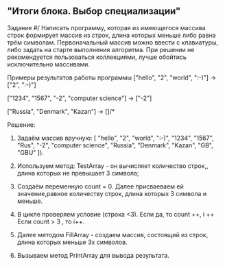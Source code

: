 
## "Итоги блока. Выбор специализации"
Задание
#/ Написать программу, которая из имеющегося массива строк формирует массив из строк, длина которых меньше либо равна трём символам. Первоначальный массив можно ввести с клавиатуры, либо задать на старте выполнения алгоритма. При решении не рекомендуется пользоваться коллекциями, лучше обойтись исключительно массивами.

Примеры результатов работы программы
["hello", "2", "world", ":-)"] -> ["2", ":-)"]

["1234", "1567", "-2", "computer science"] -> ["-2"]

["Russia", "Denmark", "Kazan"] -> []/*

Решение:
1. Задаём массив вручную: [ "hello", "2", "world", ":-)", "1234", "1567", "Rus", "-2", "computer science", "Russia", "Denmark", "Kazan", "GB", "GBU" ]).

2. Используем метод:  TestArray - он вычисляет количество строк,, длина которых не превышает 3 символа;
3. Создаём переменную count = 0. Далее присваеваем ей значение,равное количеству строк, длина которых 3 символа и меньше.
4. В цикле проверяем условие (строка <3). Если да,  то count ++, i ++
   Если count > 3 , то i++.
5. Далее методом FillArray - создаем массив, состоящий из строк, длина которых меньше 3х символов.
6. Вызываем  метод PrintArray для вывода результата.
